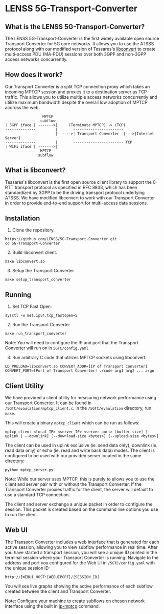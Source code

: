 
# LENSS 5G-Transport-Converter

## What is the LENSS 5G-Transport-Converter?
The LENSS 5G-Transport-Converter is the first widely available open source Transport Converter for 5G core networks. It allows you to use the ATSSS protocol along with our modified version of Tessares's [libconvert](https://github.com/Tessares/libconvert) to create multi-access PDU (MA-PDU) sessions over both 3GPP and non-3GPP access networks concurrently. 

## How does it work?
Our Transport Converter is a split TCP connection proxy which takes an incoming MPTCP session and proxies it to a destination server as TCP traffic. This allows you to utilize multiple access networks concurrently and utilize maximum bandwidth despite the overall low adoption of MPTCP accross the web. 
```
                 MPTCP
--------------  subflow
| 3GPP iface | ------->|     (Terminate MPTCP) -> (TCP)
--------------	       |       -----------------------
                       |------>| Transport Converter  |--->{Internet Server}			
--------------	       |       ----------------------- TCP
| WiFi iface | ------->|
--------------  MPTCP 
			   subflow
```

## What is libconvert?
Tessares's libconvert is the first open source client library to support the 0-RTT transport protocol as specified in RFC 8803, which has been standardized by 3GPP to be the driving transport protocol underlying ATSSS. We have modified libconvert to work with our Transport Converter in order to provide end-to-end support for multi-access data sessions.

## Installation
1. Clone the repository.
```
https://github.com/LENSS/5G-Transport-Converter.git
cd 5G-Transport-Converter
```
2. Build libconvert client.
```
make libconvert.so
```
3. Setup the Transport Converter.
```
make setup_transport_converter
```

## Running
1. Set TCP Fast Open:
```
sysctl -w net.ipv4.tcp_fastopen=5
```
2. Run the Transport  Converter
```
make run_transport_converter
```
Note: You will need to configure the IP and port that the Transport Converter will run on in `5GTC/config.yaml`.

3. Run arbitrary C code that utilizes MPTCP sockets using libconvert.
```
LD_PRELOAD=libconvert.so CONVERT_ADDR=[IP of Transport Converter] CONVERT_PORT=[Port of Transport Converter] ./code arg1 arg2 ... argn
```

## Client Utility
We have provided a client utility for measuring network performance using our Transport Converter. It can be found in `/5GTC/evaulation/mptcp_client.c`.
In the `/5GTC/evaulation` directory, run `make`.

This will create a binary `mptcp_client` which can be run as follows:
```
mptcp_client <local IP> <server IP> <server port> [buffer size] [--uplink | --downlink] [--download-size <bytes>] [--upload-size <bytes>]
```
The client can be used in uplink exclusive (ie. send data only), downlink (ie. read data only) or echo (ie. read and write back data) modes. The client is configured to be used with our provided server located in the same directory:

```
python mptcp_server.py
```
Note: While our server uses MPTCP, this is purely to allows you to use the client and server pair with or without the Transport Converter. If the Transport Converter proxies traffic for the client, the server will default to use a standard TCP connection.

The client and server exchange a unique packet in order to configure the session. This packet is created based on the command line options you use to run the client.

## Web UI
The Transport Converter includes a web interface that is generated for each active session, allowing you to view subflow performance in real time.
After you have started a transport session, you will see a unique ID printed in the terminal session where your Transport Converter is running. Navigate to the address and port you configured for the Web UI in `/5GTC/config.yaml` with the unique session ID:
```
http://[WEBUI_HOST:[WEBUIPORT]/[SESSION_ID]
```
You will see live graphs showing the active performance of each subflow created between the client and Transport Converter.

Note: Configure your machine to create subflows on chosen network interface using the built in [ip-mptcp](https://man7.org/linux/man-pages/man8/ip-mptcp.8.html) command.
